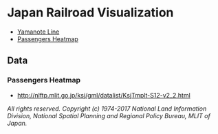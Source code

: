 # Japan Railroad Visualization

* [Yamanote Line](https://snack-x.github.io/japan-railroad/yamanote.html)
* [Passengers Heatmap](https://snack-x.github.io/japan-railroad/heatmap.html)

## Data

### Passengers Heatmap

* http://nlftp.mlit.go.jp/ksj/gml/datalist/KsjTmplt-S12-v2_2.html

*All rights reserved. Copyright (c) 1974-2017 National Land Information Division, National Spatial Planning and Regional Policy Bureau, MLIT of Japan.*
